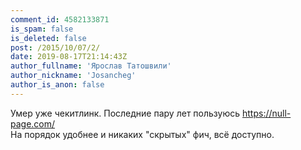 ```yaml
---
comment_id: 4582133871
is_spam: false
is_deleted: false
post: /2015/10/07/2/
date: 2019-08-17T21:14:43Z
author_fullname: 'Ярослав Татошвили'
author_nickname: 'Josancheg'
author_is_anon: false
---
```


<p>Умер уже чекитлинк. Последние пару лет пользуюсь <a href="https://null-page.com/" rel="nofollow noopener" title="https://null-page.com/">https://null-page.com/</a><br>На порядок удобнее и никаких "скрытых" фич, всё доступно.</p>
